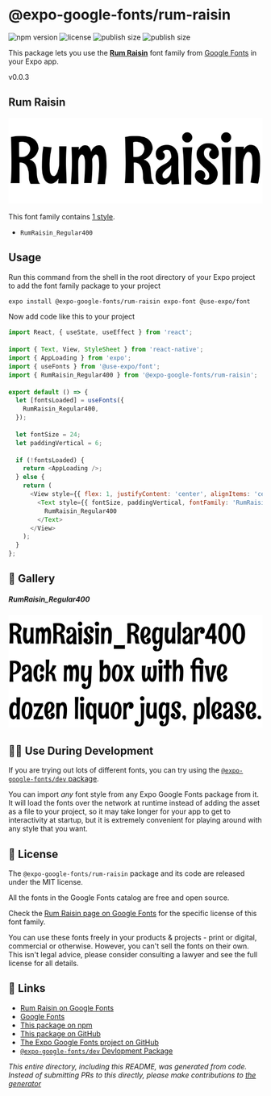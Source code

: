 # @expo-google-fonts/rum-raisin

![npm version](https://flat.badgen.net/npm/v/@expo-google-fonts/rum-raisin)
![license](https://flat.badgen.net/github/license/expo/google-fonts)
![publish size](https://flat.badgen.net/packagephobia/install/@expo-google-fonts/rum-raisin)
![publish size](https://flat.badgen.net/packagephobia/publish/@expo-google-fonts/rum-raisin)

This package lets you use the [**Rum Raisin**](https://fonts.google.com/specimen/Rum+Raisin) font family from [Google Fonts](https://fonts.google.com/) in your Expo app.

v0.0.3

## Rum Raisin

![Rum Raisin](./font-family.png)

This font family contains [1 style](#-gallery).

- `RumRaisin_Regular400`

## Usage

Run this command from the shell in the root directory of your Expo project to add the font family package to your project
```sh
expo install @expo-google-fonts/rum-raisin expo-font @use-expo/font
```

Now add code like this to your project
```js
import React, { useState, useEffect } from 'react';

import { Text, View, StyleSheet } from 'react-native';
import { AppLoading } from 'expo';
import { useFonts } from '@use-expo/font';
import { RumRaisin_Regular400 } from '@expo-google-fonts/rum-raisin';

export default () => {
  let [fontsLoaded] = useFonts({
    RumRaisin_Regular400,
  });

  let fontSize = 24;
  let paddingVertical = 6;

  if (!fontsLoaded) {
    return <AppLoading />;
  } else {
    return (
      <View style={{ flex: 1, justifyContent: 'center', alignItems: 'center' }}>
        <Text style={{ fontSize, paddingVertical, fontFamily: 'RumRaisin_Regular400' }}>
          RumRaisin_Regular400
        </Text>
      </View>
    );
  }
};

```

## 🔡 Gallery

##### RumRaisin_Regular400
![RumRaisin_Regular400](./15dd5f0a1c1162127387747b68fb4d16c6eebbc6ee30b8af755f7898ea9494fa.ttf.png)


## 👩‍💻 Use During Development

If you are trying out lots of different fonts, you can try using the [`@expo-google-fonts/dev` package](https://github.com/expo/google-fonts/tree/master/font-packages/dev#readme).

You can import *any* font style from any Expo Google Fonts package from it. It will load the fonts
over the network at runtime instead of adding the asset as a file to your project, so it may take longer
for your app to get to interactivity at startup, but it is extremely convenient
for playing around with any style that you want.

## 📖 License

The `@expo-google-fonts/rum-raisin` package and its code are released under the MIT license.

All the fonts in the Google Fonts catalog are free and open source.

Check the [Rum Raisin page on Google Fonts](https://fonts.google.com/specimen/Rum+Raisin) for the specific license of this font family.

You can use these fonts freely in your products & projects - print or digital, commercial or otherwise. However, you can't sell the fonts on their own. This isn't legal advice, please consider consulting a lawyer and see the full license for all details.

## 🔗 Links

- [Rum Raisin on Google Fonts](https://fonts.google.com/specimen/Rum+Raisin)
- [Google Fonts](https://fonts.google.com/)
- [This package on npm](https://www.npmjs.com/package/@expo-google-fonts/rum-raisin)
- [This package on GitHub](https://github.com/expo/google-fonts/tree/master/font-packages/rum-raisin)
- [The Expo Google Fonts project on GitHub](https://github.com/expo/google-fonts)
- [`@expo-google-fonts/dev` Devlopment Package](https://github.com/expo/google-fonts/tree/master/font-packages/dev)


*This entire directory, including this README, was generated from code. Instead of submitting PRs to this directly, please make contributions to [the generator](https://github.com/expo/google-fonts/tree/master/packages/generator)*
